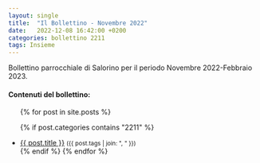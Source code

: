 ```yaml
---
layout: single
title:  "Il Bollettino - Novembre 2022"
date:   2022-12-08 16:42:00 +0200
categories: bollettino 2211
tags: Insieme
---
```



Bollettino parrocchiale di Salorino per il periodo Novembre 2022-Febbraio 2023.

<div class="notice--info">
<h4>Contenuti del bollettino:</h4>
<ul>
{% for post in site.posts %}

  {% if post.categories contains "2211" %}
  <li>
    <a href="{{ post.url }}">{{ post.title }}</a>
    <small>({{ post.tags | join: ", " }})</small>
  </li>
  {% endif %}
{% endfor %}
</ul>
</div>




